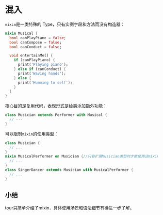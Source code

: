 # 混入

`mixin`是一类特殊的 Type，只有实例字段和方法而没有构造器：

```dart
mixin Musical {
  bool canPlayPiano = false;
  bool canCompose = false;
  bool canConduct = false;

  void entertainMe() {
    if (canPlayPiano) {
      print('Playing piano');
    } else if (canConduct) {
      print('Waving hands');
    } else {
      print('Humming to self');
    }
  }
}
```

核心目的是复用代码，表现形式是给类添加额外功能：

```dart
class Musician extends Performer with Musical {
  // ···
}
```

可以限制`mixin`的使用类型：

```dart
class Musician {
  // ...
}
mixin MusicalPerformer on Musician {//只有扩展Musician类型时才能使用该mixin
  // ...
}
class SingerDancer extends Musician with MusicalPerformer {
  // ...
}
```

## 小结

tour只简单介绍了mixin，具体使用场景和语法细节有待进一步了解。